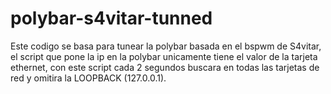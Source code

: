 # polybar-s4vitar-tunned

Este codigo se basa para tunear la polybar basada en el bspwm de S4vitar, el script que pone la ip en la polybar unicamente tiene el valor de la tarjeta ethernet, con este script cada 2 segundos buscara en todas las tarjetas de red y omitira la LOOPBACK (127.0.0.1).
